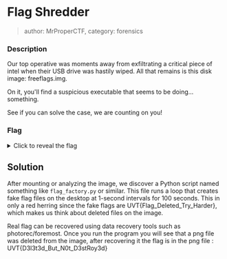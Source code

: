# Flag Shredder
> author: MrProperCTF, category: forensics

### Description
Our top operative was moments away from exfiltrating a critical piece of intel when their USB drive was hastily wiped. All that remains is this disk image: freeflags.img.

On it, you'll find a suspicious executable that seems to be doing... something.

See if you can solve the case, we are counting on you!
### Flag
<details>
  <summary>Click to reveal the flag</summary>
  UVT{D3l3t3d_But_N0t_D3stRoy3d}
</details>

## Solution

After mounting or analyzing the image, we discover a Python script named something like `flag_factory.py` or similar. This file runs a loop that creates fake flag files on the desktop at 1-second intervals for 100 seconds.
This in only a red herring since the fake flags are UVT{Flag_Deleted_Try_Harder}, which makes us think about deleted files on the image.

Real flag can be recovered using data recovery tools such as photorec/foremost. Once you run the program you will see that a png file was deleted from the image, after recovering it the flag is in the png file :  UVT{D3l3t3d_But_N0t_D3stRoy3d}

